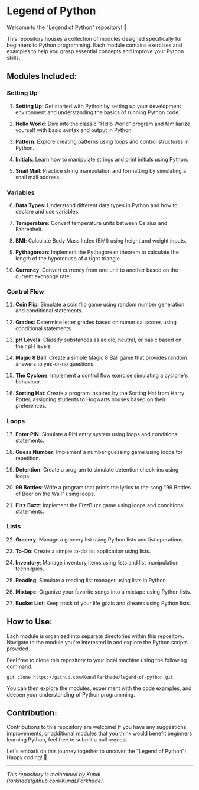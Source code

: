 # Legend of Python

Welcome to the "Legend of Python" repository! 🐍

This repository houses a collection of modules designed specifically for beginners to Python programming. Each module contains exercises and examples to help you grasp essential concepts and improve your Python skills.

## Modules Included:

### Setting Up
01. **Setting Up**: Get started with Python by setting up your development environment and understanding the basics of running Python code.

02. **Hello World**: Dive into the classic "Hello World" program and familiarize yourself with basic syntax and output in Python.

03. **Pattern**: Explore creating patterns using loops and control structures in Python.

04. **Initials**: Learn how to manipulate strings and print initials using Python.

05. **Snail Mail**: Practice string manipulation and formatting by simulating a snail mail address.

### Variables
06. **Data Types**: Understand different data types in Python and how to declare and use variables.

07. **Temperature**: Convert temperature units between Celsius and Fahrenheit.

08. **BMI**: Calculate Body Mass Index (BMI) using height and weight inputs.

09. **Pythagorean**: Implement the Pythagorean theorem to calculate the length of the hypotenuse of a right triangle.

10. **Currency**: Convert currency from one unit to another based on the current exchange rate.

### Control Flow
11. **Coin Flip**: Simulate a coin flip game using random number generation and conditional statements.

12. **Grades**: Determine letter grades based on numerical scores using conditional statements.

13. **pH Levels**: Classify substances as acidic, neutral, or basic based on their pH levels.

14. **Magic 8 Ball**: Create a simple Magic 8 Ball game that provides random answers to yes-or-no questions.

15. **The Cyclone**: Implement a control flow exercise simulating a cyclone's behaviour.

16. **Sorting Hat**: Create a program inspired by the Sorting Hat from Harry Potter, assigning students to Hogwarts houses based on their preferences.

### Loops
17. **Enter PIN**: Simulate a PIN entry system using loops and conditional statements.

18. **Guess Number**: Implement a number guessing game using loops for repetition.

19. **Detention**: Create a program to simulate detention check-ins using loops.

20. **99 Bottles**: Write a program that prints the lyrics to the song "99 Bottles of Beer on the Wall" using loops.

21. **Fizz Buzz**: Implement the FizzBuzz game using loops and conditional statements.

### Lists
22. **Grocery**: Manage a grocery list using Python lists and list operations.

23. **To-Do**: Create a simple to-do list application using lists.

24. **Inventory**: Manage inventory items using lists and list manipulation techniques.

25. **Reading**: Simulate a reading list manager using lists in Python.

26. **Mixtape**: Organize your favorite songs into a mixtape using Python lists.

27. **Bucket List**: Keep track of your life goals and dreams using Python lists.

## How to Use:

Each module is organized into separate directories within this repository. Navigate to the module you're interested in and explore the Python scripts provided.

Feel free to clone this repository to your local machine using the following command:

```
git clone https://github.com/KunalParkhade/legend-of-python.git
```

You can then explore the modules, experiment with the code examples, and deepen your understanding of Python programming.

## Contribution:

Contributions to this repository are welcome! If you have any suggestions, improvements, or additional modules that you think would benefit beginners learning Python, feel free to submit a pull request.

Let's embark on this journey together to uncover the "Legend of Python"! Happy coding! 🚀

--- 

*This repository is maintained by Kunal Parkhade[github.com/KunaLParkhade].*
